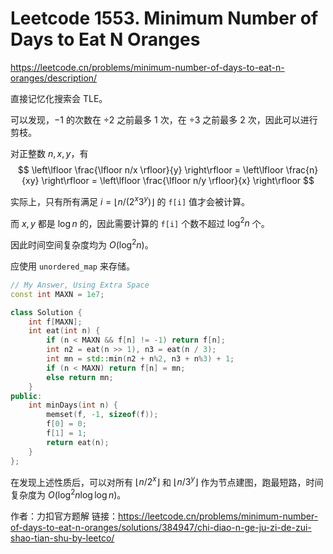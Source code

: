  

# Leetcode 1553. Minimum Number of Days to Eat N Oranges

https://leetcode.cn/problems/minimum-number-of-days-to-eat-n-oranges/description/

直接记忆化搜索会 TLE。

可以发现，$-1$ 的次数在 $\div 2$ 之前最多 1 次，在 $\div 3$ 之前最多 2 次，因此可以进行剪枝。

对正整数 $n, x, y$，有
$$
\left\lfloor \frac{\lfloor n/x \rfloor}{y} \right\rfloor = \left\lfloor \frac{n}{xy} \right\rfloor = \left\lfloor \frac{\lfloor n/y \rfloor}{x} \right\rfloor
$$

实际上，只有所有满足 $i = \lfloor n/ (2^x3^y)\rfloor$ 的 `f[i]` 值才会被计算。

而 $x, y$ 都是 $\log n$ 的，因此需要计算的 `f[i]` 个数不超过 $\log^2 n$ 个。

因此时间空间复杂度均为 $O(\log^2 n)$。

应使用 `unordered_map` 来存储。

```cpp
// My Answer, Using Extra Space
const int MAXN = 1e7;

class Solution {
    int f[MAXN];
    int eat(int n) {
        if (n < MAXN && f[n] != -1) return f[n];
        int n2 = eat(n >> 1), n3 = eat(n / 3);
        int mn = std::min(n2 + n%2, n3 + n%3) + 1;
        if (n < MAXN) return f[n] = mn;
        else return mn;
    }
public:
    int minDays(int n) {
        memset(f, -1, sizeof(f));
        f[0] = 0;
        f[1] = 1;
        return eat(n);
    }
};
```

在发现上述性质后，可以对所有 $\lfloor n/2^x\rfloor$ 和 $\lfloor n/3^y\rfloor$ 作为节点建图，跑最短路，时间复杂度为 $O(\log^2 n\log\log n)$。

作者：力扣官方题解
链接：https://leetcode.cn/problems/minimum-number-of-days-to-eat-n-oranges/solutions/384947/chi-diao-n-ge-ju-zi-de-zui-shao-tian-shu-by-leetco/
